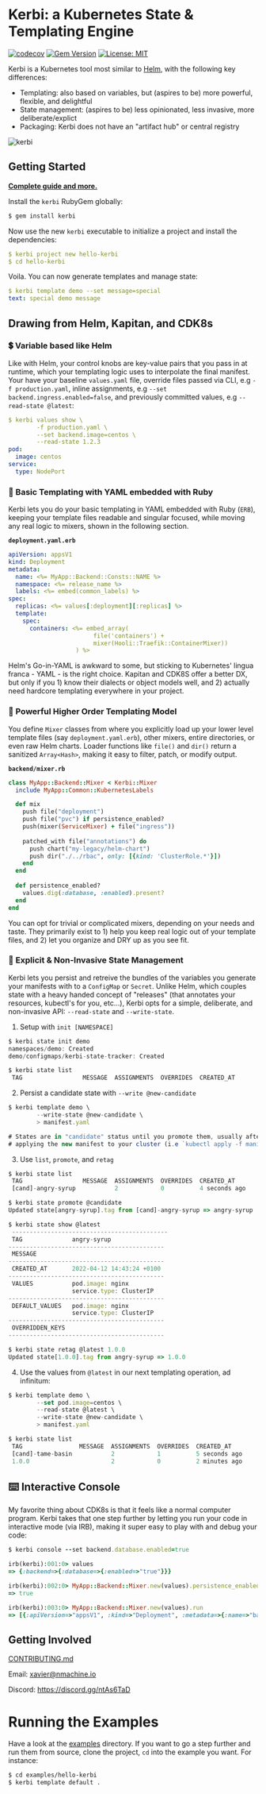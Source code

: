 # Kerbi: a Kubernetes State & Templating Engine

[![codecov](https://codecov.io/gh/nectar-cs/kerbi/branch/master/graph/badge.svg)](https://codecov.io/gh/nectar-cs/kerbi)
[![Gem Version](https://badge.fury.io/rb/kerbi.svg)](https://badge.fury.io/rb/kerbi)
[![License: MIT](https://img.shields.io/badge/License-MIT-yellow.svg)](https://opensource.org/licenses/MIT)

Kerbi is a Kubernetes tool most similar to [Helm](https://helm.sh/), with the following key differences:
- Templating: also based on variables, but (aspires to be) more powerful, flexible, and delightful
- State management: (aspires to be) less opinionated, less invasive, more deliberate/explict
- Packaging: Kerbi does not have an "artifact hub" or central registry

![kerbi](https://user-images.githubusercontent.com/1733617/163004208-7ae6295a-ca47-47a2-8dba-ab013eda9be2.gif)

## Getting Started

**[Complete guide and more.](https://xavier-9.gitbook.io/untitled/walkthroughs/getting-started)**

Install the `kerbi` RubyGem globally: 

```bash
$ gem install kerbi
```

Now use the new `kerbi` executable to initialize a project and install the dependencies:

```yaml
$ kerbi project new hello-kerbi
$ cd hello-kerbi
```

Voila. You can now generate templates and manage state:

```yaml
$ kerbi template demo --set message=special
text: special demo message
```

## Drawing from Helm, Kapitan, and CDK8s

### 💲 Variable based like Helm

Like with Helm, your control knobs are key-value pairs that you pass in at runtime,
which your templating logic uses to interpolate the final manifest. Your have your 
baseline `values.yaml` file, override files passed via CLI, e.g
`-f production.yaml`, inline assignments, e.g `--set backend.ingress.enabled=false`,
and previously committed values, e.g `--read-state @latest`:

```yaml
$ kerbi values show \
        -f production.yaml \
        --set backend.image=centos \
        --read-state 1.2.3
pod:
  image: centos
service:
  type: NodePort
```

### 📜 Basic Templating with YAML embedded with Ruby

Kerbi lets you do your basic templating in YAML embedded with Ruby (`ERB`), 
keeping your template files readable and singular focused, while moving any
real logic to mixers, shown in the following section.

**`deployment.yaml.erb`**
```yaml
apiVersion: appsV1
kind: Deployment
metadata:
  name: <%= MyApp::Backend::Consts::NAME %>
  namespace: <%= release_name %>
  labels: <%= embed(common_labels) %>
spec: 
  replicas: <%= values[:deployment][:replicas] %>
  template:
    spec:
      containers: <%= embed_array(
                        file('containers') + 
                        mixer(Hooli::Traefik::ContainerMixer))
                   ) %>
```

Helm's Go-in-YAML is awkward to some, but sticking to Kubernetes' lingua 
franca - YAML - is the right choice. Kapitan and CDK8S offer a better
DX, but only if you 1) know their dialects or object models well,
and 2) actually need hardcore templating everywhere in your project.


### 🚦 Powerful Higher Order Templating Model

You define `Mixer` classes from where you explicitly load up your 
lower level template files (say `deployment.yaml.erb`), other mixers,
entire directories, or even raw Helm charts. Loader functions like `file()`
and `dir()` return a sanitized `Array<Hash>`, making it easy to filter, patch, or modify 
output.

**`backend/mixer.rb`**
```ruby
class MyApp::Backend::Mixer < Kerbi::Mixer
  include MyApp::Common::KubernetesLabels

  def mix
    push file("deployment")
    push file("pvc") if persistence_enabled?
    push(mixer(ServiceMixer) + file("ingress"))
    
    patched_with file("annotations") do
      push chart("my-legacy/helm-chart")
      push dir("./../rbac", only: [{kind: 'ClusterRole.*'}])
    end
  end 
  
  def persistence_enabled?
    values.dig(:database, :enabled).present?
  end
end
```

You can opt for trivial or complicated mixers, depending on your needs and taste. They
primarily exist to 1) help you keep real logic out of your template files, and 2) let 
you organize and DRY up as you see fit.




### 📀 Explicit & Non-Invasive State Management

Kerbi lets you persist and retreive the bundles of the variables you generate your manifests 
with to a `ConfigMap` or `Secret`. Unlike Helm, which couples state with a heavy 
handed concept of "releases" (that annotates your resources, kubectl's for you, etc...), Kerbi opts 
for a simple, deliberate, and non-invasive API: `--read-state` and `--write-state`.

1. Setup with `init [NAMESPACE]` 
```javascript
$ kerbi state init demo
namespaces/demo: Created
demo/configmaps/kerbi-state-tracker: Created

$ kerbi state list
 TAG                 MESSAGE  ASSIGNMENTS  OVERRIDES  CREATED_AT
```

2. Persist a candidate state with `--write @new-candidate`
```javascript
$ kerbi template demo \
        --write-state @new-candidate \
        > manifest.yaml

# States are in "candidate" status until you promote them, usually after
# applying the new manifest to your cluster (i.e `kubectl apply -f manifest.yaml`).
```


3. Use `list`, `promote`, and `retag`
```javascript
$ kerbi state list
 TAG                 MESSAGE  ASSIGNMENTS  OVERRIDES  CREATED_AT
 [cand]-angry-syrup           2            0          4 seconds ago

$ kerbi state promote @candidate
Updated state[angry-syrup].tag from [cand]-angry-syrup => angry-syrup

$ kerbi state show @latest
 --------------------------------------------
 TAG              angry-syrup
--------------------------------------------
 MESSAGE
--------------------------------------------
 CREATED_AT       2022-04-12 14:43:24 +0100
--------------------------------------------
 VALUES           pod.image: nginx          
                  service.type: ClusterIP
--------------------------------------------
 DEFAULT_VALUES   pod.image: nginx          
                  service.type: ClusterIP
--------------------------------------------
 OVERRIDDEN_KEYS
--------------------------------------------

$ kerbi state retag @latest 1.0.0
Updated state[1.0.0].tag from angry-syrup => 1.0.0
```

4. Use the values from `@latest` in our next templating operation, ad infinitum:

```javascript
$ kerbi template demo \
        --set pod.image=centos \
        --read-state @latest \
        --write-state @new-candidate \
        > manifest.yaml

$ kerbi state list
 TAG                MESSAGE  ASSIGNMENTS  OVERRIDES  CREATED_AT
 [cand]-tame-basin           2            1          5 seconds ago
 1.0.0                       2            0          2 minutes ago
```





## ⌨️ Interactive Console

My favorite thing about CDK8s is that it feels like a normal computer program. 
Kerbi takes that one step further by letting you run your code in interactive mode (via IRB), 
making it super easy to play with and debug your code:

```ruby
$ kerbi console --set backend.database.enabled=true

irb(kerbi):001:0> values
=> {:backend=>{:database=>{:enabled=>"true"}}}

irb(kerbi):002:0> MyApp::Backend::Mixer.new(values).persistence_enabled?
=> true

irb(kerbi):003:0> MyApp::Backend::Mixer.new(values).run
=> [{:apiVersion=>"appsV1", :kind=>"Deployment", :metadata=>{:name=>"backend", :namespace=>"default"}, :spec=>"foo"}]
```

## Getting Involved

[CONTRIBUTING.md](https://github.com/nmachine-io/kerbi/blob/master/CONTRIBUTING.md)

Email: xavier@nmachine.io

Discord: https://discord.gg/ntAs6TaD

# Running the Examples

Have a look at the [examples](https://github.com/nmachine-io/kerbi/tree/master/examples) directory. 
If you want to go a step further and run them from source, clone the project, `cd` into the example you 
want. For instance:

```bash
$ cd examples/hello-kerbi
$ kerbi template default .
```
